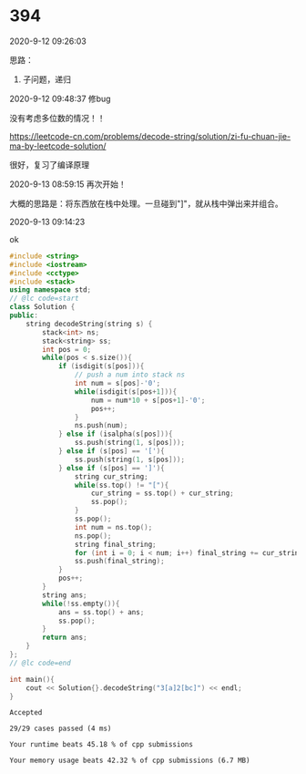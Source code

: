 # 394

2020-9-12 09:26:03

思路：
1. 子问题，递归



2020-9-12 09:48:37
修bug

没有考虑多位数的情况！！




https://leetcode-cn.com/problems/decode-string/solution/zi-fu-chuan-jie-ma-by-leetcode-solution/


很好，复习了编译原理



2020-9-13 08:59:15
再次开始！

大概的思路是：将东西放在栈中处理。一旦碰到"]"，就从栈中弹出来并组合。


2020-9-13 09:14:23

ok

```cpp
#include <string>
#include <iostream>
#include <cctype>
#include <stack>
using namespace std;
// @lc code=start
class Solution {
public:
    string decodeString(string s) {
        stack<int> ns;
        stack<string> ss;
        int pos = 0;
        while(pos < s.size()){
            if (isdigit(s[pos])){
                // push a num into stack ns
                int num = s[pos]-'0';
                while(isdigit(s[pos+1])){
                    num = num*10 + s[pos+1]-'0';
                    pos++;
                }
                ns.push(num);
            } else if (isalpha(s[pos])){
                ss.push(string(1, s[pos]));
            } else if (s[pos] == '['){
                ss.push(string(1, s[pos]));
            } else if (s[pos] == ']'){
                string cur_string;
                while(ss.top() != "["){
                    cur_string = ss.top() + cur_string;
                    ss.pop();
                }
                ss.pop();
                int num = ns.top();
                ns.pop();
                string final_string;
                for (int i = 0; i < num; i++) final_string += cur_string;
                ss.push(final_string);
            }
            pos++;
        }
        string ans;
        while(!ss.empty()){
            ans = ss.top() + ans;
            ss.pop();
        }
        return ans;
    }
};
// @lc code=end

int main(){
    cout << Solution{}.decodeString("3[a]2[bc]") << endl;
}
```

```
Accepted

29/29 cases passed (4 ms)

Your runtime beats 45.18 % of cpp submissions

Your memory usage beats 42.32 % of cpp submissions (6.7 MB)
```